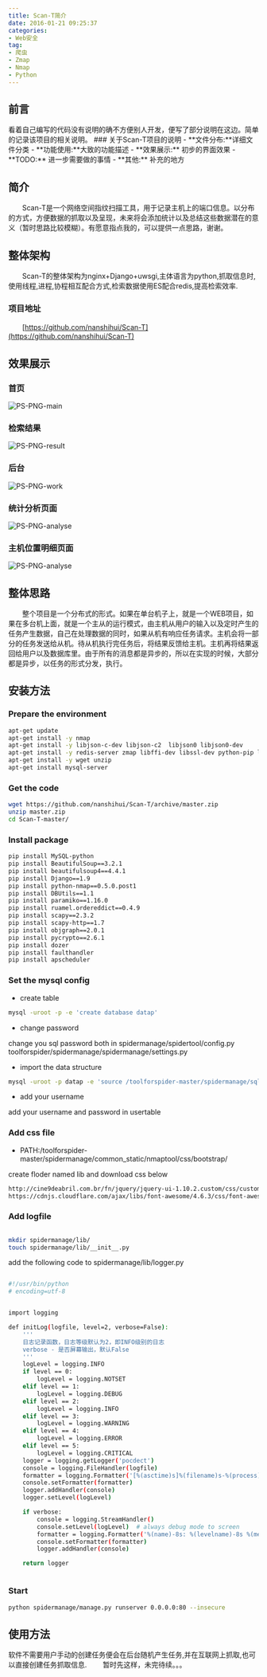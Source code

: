 ```yaml
---
title: Scan-T简介
date: 2016-01-21 09:25:37
categories:
- Web安全
tag:
- 爬虫
- Zmap
- Nmap
- Python
---
```

<h2 id="intro">前言</h2>看着自己编写的代码没有说明的确不方便别人开发，便写了部分说明在这边。简单的记录该项目的相关说明。
### 关于Scan-T项目的说明
- **文件分布:**详细文件分类
- **功能使用:**大致的功能描述
- **效果展示:** 初步的界面效果
- **TODO:** 进一步需要做的事情
- **其他:** 补充的地方
<!-- more -->

## 简介
　　Scan-T是一个网络空间指纹扫描工具，用于记录主机上的端口信息。以分布的方式，方便数据的抓取以及呈现，未来将会添加统计以及总结这些数据潜在的意义（暂时思路比较模糊）。有愿意指点我的，可以提供一点思路，谢谢。

## 整体架构
　　Scan-T的整体架构为nginx+Django+uwsgi,主体语言为python,抓取信息时,使用线程,进程,协程相互配合方式,检索数据使用ES配合redis,提高检索效率.

### 项目地址
　　[https://github.com/nanshihui/Scan-T](https://github.com/nanshihui/Scan-T)
## 效果展示


### 首页
![PS-PNG-main](//nanshihui.github.io/public/main.png)
### 检索结果
![PS-PNG-result](//nanshihui.github.io/public/result.png)
### 后台
![PS-PNG-work](//nanshihui.github.io/public/work.png)
### 统计分析页面
![PS-PNG-analyse](//nanshihui.github.io/public/analyse.png)
### 主机位置明细页面
![PS-PNG-analyse](//nanshihui.github.io/public/mapshow.png)
<!--### 移动端-->
<!--<div>-->
<!--<img src="http://nanshihui.github.io/public/phone.png" width = "268" height = "480" alt="图片名称" align="center" />-->
<!--</div>-->
## 整体思路
　　整个项目是一个分布式的形式。如果在单台机子上，就是一个WEB项目，如果在多台机上面，就是一个主从的运行模式，由主机从用户的输入以及定时产生的任务产生数据，自己在处理数据的同时，如果从机有响应任务请求。主机会将一部分的任务发送给从机。待从机执行完任务后，将结果反馈给主机。主机再将结果返回给用户以及数据库里。由于所有的消息都是异步的，所以在实现的时候，大部分都是异步，以任务的形式分发，执行。

## 安装方法


### Prepare the environment
``` bash
apt-get update 
apt-get install -y nmap
apt-get install -y libjson-c-dev libjson-c2  libjson0 libjson0-dev
apt-get install -y redis-server zmap libffi-dev libssl-dev python-pip libmysqlclient-dev
apt-get install -y wget unzip
apt-get install mysql-server
```
### Get the code
``` bash
wget https://github.com/nanshihui/Scan-T/archive/master.zip
unzip master.zip 
cd Scan-T-master/

```
### Install package
``` bash
pip install MySQL-python
pip install BeautifulSoup==3.2.1
pip install beautifulsoup4==4.4.1
pip install Django==1.9
pip install python-nmap==0.5.0.post1
pip install DBUtils==1.1
pip install paramiko==1.16.0
pip install ruamel.ordereddict==0.4.9
pip install scapy==2.3.2
pip install scapy-http==1.7
pip install objgraph==2.0.1
pip install pycrypto==2.6.1
pip install dozer
pip install faulthandler
pip install apscheduler

```
### Set the mysql config
* create table


``` bash
mysql -uroot -p -e 'create database datap'


```

* change password

change you sql password both in spidermanage/spidertool/config.py
toolforspider/spidermanage/spidermanage/settings.py

* import the data structure

``` bash
mysql -uroot -p datap -e 'source /toolforspider-master/spidermanage/sqldata/Dump20160331.sql'


```

* add your username

add your username and password in usertable
### Add css file
* PATH:/toolforspider-master/spidermanage/common_static/nmaptool/css/bootstrap/ 

create floder named lib and download css below 
``` bash
http://cine9deabril.com.br/fn/jquery/jquery-ui-1.10.2.custom/css/custom-theme/jquery-ui-1.10.2.custom.css
https://cdnjs.cloudflare.com/ajax/libs/font-awesome/4.6.3/css/font-awesome.css


```
### Add logfile

``` bash

mkdir spidermanage/lib/
touch spidermanage/lib/__init__.py


```
add the following code to spidermanage/lib/logger.py 

``` bash

#!/usr/bin/python
# encoding=utf-8


import logging

def initLog(logfile, level=2, verbose=False):
    '''
    日志记录函数，日志等级默认为2，即INFO级别的日志
    verbose - 是否屏幕输出，默认False
    '''
    logLevel = logging.INFO
    if level == 0:
        logLevel = logging.NOTSET
    elif level == 1:
        logLevel = logging.DEBUG
    elif level == 2:
        logLevel = logging.INFO
    elif level == 3:
        logLevel = logging.WARNING
    elif level == 4:
        logLevel = logging.ERROR
    elif level == 5:
        logLevel = logging.CRITICAL
    logger = logging.getLogger('pocdect')
    console = logging.FileHandler(logfile)
    formatter = logging.Formatter('[%(asctime)s]%(filename)s-%(process)d-%(thread)d-%(lineno)d-%(levelname)8s-"%(message)s"','%Y-%m-%d %a %H:%M:%S')
    console.setFormatter(formatter)
    logger.addHandler(console)
    logger.setLevel(logLevel)

    if verbose:
        console = logging.StreamHandler()
        console.setLevel(logLevel)  # always debug mode to screen
        formatter = logging.Formatter('%(name)-8s: %(levelname)-8s %(message)s')
        console.setFormatter(formatter)
        logger.addHandler(console)

    return logger



```
### Start
``` bash
python spidermanage/manage.py runserver 0.0.0.0:80 --insecure


```





## 使用方法
  软件不需要用户手动的创建任务便会在后台随机产生任务,并在互联网上抓取,也可以直接创建任务抓取信息.
　　暂时先这样，未完待续。。。